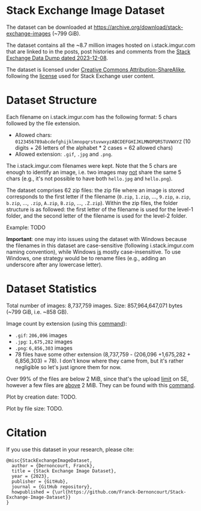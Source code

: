 # Stack Exchange Image Dataset

The dataset can be downloaded at https://archive.org/download/stack-exchange-images (~799 GiB).

The dataset contains all the ~8.7 million images hosted on i.stack.imgur.com that are linked to in the posts, post histories and comments from the [Stack Exchange Data Dump dated 2023-12-08](https://archive.org/details/stack-exchange-data-dump-2023-12-08_20231222).

The dataset is licensed under [Creative Commons Attribution-ShareAlike](https://creativecommons.org/licenses/by-sa/4.0/), following the [license](https://stackoverflow.com/help/licensing) used for Stack Exchange user content.


# Dataset Structure

Each filename on i.stack.imgur.com has the following format: 5 chars followed by the file extension.

- Allowed chars: `0123456789abcdefghijklmnopqrstuvwxyzABCDEFGHIJKLMNOPQRSTUVWXYZ` (10 digits + 26 letters of the alphabet * 2 cases = 62 allowed chars)
- Allowed extension: `.gif`, `.jpg` and `.png`.

The i.stack.imgur.com filenames were kept. Note that the 5 chars are enough to identify an image, i.e. two images may [not](https://meta.stackexchange.com/q/395727/178179) share the same 5 chars (e.g., it's not possible to have both `hello.jpg` and `hello.png`).

The dataset comprises 62 zip files: the zip file where an image is stored corresponds to the first letter if the filename (`0.zip`, `1.zip`, ..., `9.zip`, `a.zip`, `b.zip`, ..., `.zip`, `A.zip`, `B.zip`, ..., `.Z.zip`). Within the zip files, the folder structure is as followed: the first letter of the filename is used for the level-1 folder, and the second letter of the filename is used for the level-2 folder. 

Example: TODO

**Important**: one may into issues using the dataset with Windows because the filenames in this dataset are case-sensitive (following i.stack.imgur.com naming convention), while Windows [is](https://superuser.com/q/165975/116475) mostly case-insensitive. To use Windows, one strategy would be to rename files (e.g., adding an underscore after any lowercase letter).

# Dataset Statistics

Total number of images: 8,737,759 images. Size: 857,964,647,071 bytes (~799 GiB, i.e. ~858 GB).

Image count by extension (using this [command](https://askubuntu.com/a/749005/44876)):

- `.gif`: `206,096` images
- `.jpg`: `1,675,282` images 
- `.png`: `6,856,303` images
- 78 files have some other extension (8,737,759 - (206,096 +1,675,282 + 6,856,303) = 78). I don't know where they came from, but it's rather negligible so let's just ignore them for now.

Over 99% of the files are below 2 MiB, since that's the upload [limit](https://meta.stackexchange.com/q/261925/178179) on SE, however a few files are [above](https://meta.stackexchange.com/q/395755/178179) 2 MiB. They can be found with this [command](https://stackoverflow.com/a/23925366/395857).

Plot by creation date: TODO.

Plot by file size: TODO.


# Citation

If you use this dataset in your research, please cite:

```
@misc{StackExchangeImageDataset,
  author = {Dernoncourt, Franck},
  title = {Stack Exchange Image Dataset},
  year = {2023},
  publisher = {GitHub},
  journal = {GitHub repository},
  howpublished = {\url{https://github.com/Franck-Dernoncourt/Stack-Exchange-Image-Dataset}}
}
```
